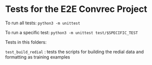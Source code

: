 # Tests for the E2E Convrec Project

To run all tests: `python3 -m unittest`

To run a specific test: `python3 -m unittest test/$SPECIFIC_TEST`

Tests in this folders:

`test_build_redial` : tests the scripts for building the redial data and formatting as training examples

